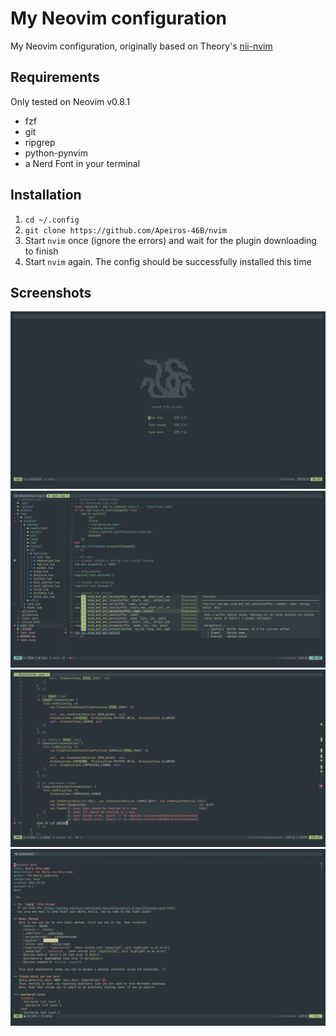 # My Neovim configuration

My Neovim configuration, originally based on Theory's [nii-nvim](https://github.com/Theory-of-Everything/nii-nvim)

## Requirements

Only tested on Neovim v0.8.1

- fzf
- git
- ripgrep
- python-pynvim
- a Nerd Font in your terminal

## Installation

1. `cd ~/.config`
2. `git clone https://github.com/Apeiros-46B/nvim`
3. Start `nvim` once (ignore the errors) and wait for the plugin downloading to finish
4. Start `nvim` again. The config should be successfully installed this time

## Screenshots

![dashboard using alpha.nvim](assets/dash.png)
![cmp code completion and nvimtree](assets/code.png)
![LSP diagnostics and search results in scrollbar](assets/diag.png)
![neorg documents](assets/norg.png)
